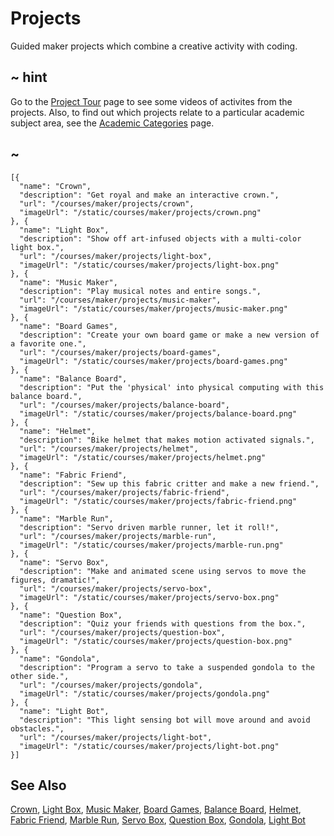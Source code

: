 # Projects

Guided maker projects which combine a creative activity with coding.

## ~ hint

Go to the [Project Tour](/courses/maker/projects/project-tour) page to see some videos of activites from the projects. Also, to find out which projects relate to a particular academic subject area, see the [Academic Categories](/courses/maker/projects/academic-categories) page.

## ~

```codecard
[{
  "name": "Crown",
  "description": "Get royal and make an interactive crown.",
  "url": "/courses/maker/projects/crown",
  "imageUrl": "/static/courses/maker/projects/crown.png"
}, {
  "name": "Light Box",
  "description": "Show off art-infused objects with a multi-color light box.",
  "url": "/courses/maker/projects/light-box",
  "imageUrl": "/static/courses/maker/projects/light-box.png"
}, {
  "name": "Music Maker",
  "description": "Play musical notes and entire songs.",
  "url": "/courses/maker/projects/music-maker",
  "imageUrl": "/static/courses/maker/projects/music-maker.png"
}, {
  "name": "Board Games",
  "description": "Create your own board game or make a new version of a favorite one.",
  "url": "/courses/maker/projects/board-games",
  "imageUrl": "/static/courses/maker/projects/board-games.png"
}, {
  "name": "Balance Board",
  "description": "Put the 'physical' into physical computing with this balance board.",
  "url": "/courses/maker/projects/balance-board",
  "imageUrl": "/static/courses/maker/projects/balance-board.png"
}, {
  "name": "Helmet",
  "description": "Bike helmet that makes motion activated signals.",
  "url": "/courses/maker/projects/helmet",
  "imageUrl": "/static/courses/maker/projects/helmet.png"
}, {
  "name": "Fabric Friend",
  "description": "Sew up this fabric critter and make a new friend.",
  "url": "/courses/maker/projects/fabric-friend",
  "imageUrl": "/static/courses/maker/projects/fabric-friend.png"
}, {
  "name": "Marble Run",
  "description": "Servo driven marble runner, let it roll!",
  "url": "/courses/maker/projects/marble-run",
  "imageUrl": "/static/courses/maker/projects/marble-run.png"
}, {
  "name": "Servo Box",
  "description": "Make and animated scene using servos to move the figures, dramatic!",
  "url": "/courses/maker/projects/servo-box",
  "imageUrl": "/static/courses/maker/projects/servo-box.png"
}, {
  "name": "Question Box",
  "description": "Quiz your friends with questions from the box.",
  "url": "/courses/maker/projects/question-box",
  "imageUrl": "/static/courses/maker/projects/question-box.png"
}, {
  "name": "Gondola",
  "description": "Program a servo to take a suspended gondola to the other side.",
  "url": "/courses/maker/projects/gondola",
  "imageUrl": "/static/courses/maker/projects/gondola.png"
}, {
  "name": "Light Bot",
  "description": "This light sensing bot will move around and avoid obstacles.",
  "url": "/courses/maker/projects/light-bot",
  "imageUrl": "/static/courses/maker/projects/light-bot.png"
}]
```

## See Also

[Crown](/courses/maker/projects/crown),
[Light Box](/courses/maker/projects/light-box),
[Music Maker](/courses/maker/projects/music-maker),
[Board Games](/courses/maker/projects/board-games),
[Balance Board](/courses/maker/projects/balance-board),
[Helmet](/courses/maker/projects/helmet),
[Fabric Friend](/courses/maker/projects/fabric-friend),
[Marble Run](/courses/maker/projects/marble-run),
[Servo Box](/courses/maker/projects/servo-box),
[Question Box](/courses/maker/projects/question-box),
[Gondola](/courses/maker/projects/gondola),
[Light Bot](/courses/maker/projects/light-bot)
